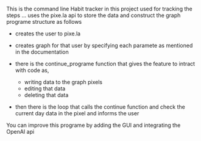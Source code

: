 This is the command line Habit tracker in this project used for tracking the steps ...
uses the pixe.la api to store the data and construct the graph
programe structure as follows

- creates the user to pixe.la
- creates graph for that user by specifying each paramete as mentioned in the documentation
- there is the continue_programe function that gives the feature to intract with code as,

  - writing data to the graph pixels
  - editing that data
  - deleting that data

- then there is the loop that calls the continue function and check the current day data in the pixel and informs the user

You can improve this programe by adding the GUI and integrating the OpenAI api
